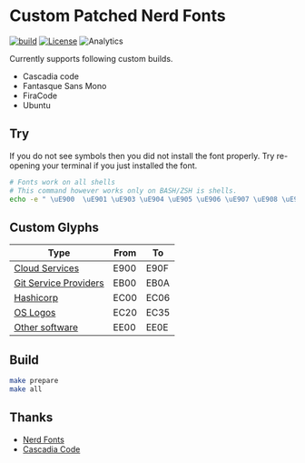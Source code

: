# Custom Patched Nerd Fonts

[![build](https://github.com/tprasadtp/starship-fonts/workflows/build/badge.svg)](https://github.com/tprasadtp/starship-fonts/actions?query=workflow%3Abuild)
[![License](https://img.shields.io/badge/license-MIT-orange?labelColor=313131)](https://github.com/tprasadtp/starship-fonts/blob/master/LICENSE)
![Analytics](https://ga-beacon.prasadt.com/UA-101760811-3/github/starship-fonts/?color=pink)

Currently supports following custom builds.

  - Cascadia code
  - Fantasque Sans Mono
  - FiraCode
  - Ubuntu

## Try

If you do not see symbols then you did not install the font properly. Try re-opening your terminal if you just installed the font.
```bash
# Fonts work on all shells
# This command however works only on BASH/ZSH is shells.
echo -e " \uE900  \uE901 \uE903 \uE904 \uE905 \uE906 \uE907 \uE908 \uE909 \uE90a \uE90b \uE90c"
```

## Custom Glyphs

| Type | From | To
|---|---|---
| [Cloud Services](./docs/cloud-services.png) | E900 | E90F
| [Git Service Providers](./docs/git-remotes.png) | EB00 | EB0A
| [Hashicorp](./docs/hashicorp.png) | EC00 | EC06
| [OS Logos](./docs/os-logos.png) | EC20 | EC35
| [Other software](./docs/other-software.png) | EE00 | EE0E

## Build

```bash
make prepare
make all
```

## Thanks

- [Nerd Fonts](https://github.com/ryanoasis/nerd-fonts)
- [Cascadia Code](https://github.com/microsoft/cascadia-code)
